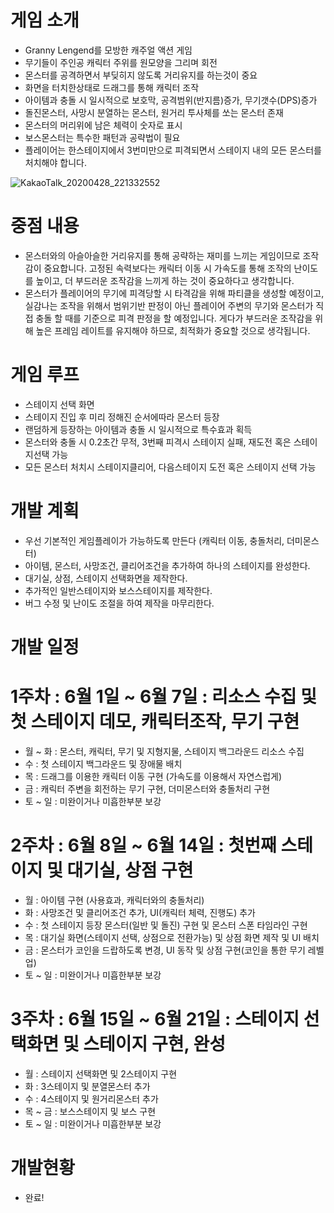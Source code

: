 ﻿# 게임 소개
- Granny Lengend를 모방한 캐주얼 액션 게임
- 무기들이 주인공 캐릭터 주위를 원모양을 그리며 회전
- 몬스터를 공격하면서 부딪히지 않도록 거리유지를 하는것이 중요
- 화면을 터치한상태로 드래그를 통해 캐릭터 조작
- 아이템과 충돌 시 일시적으로 보호막, 공격범위(반지름)증가, 무기갯수(DPS)증가
- 돌진몬스터, 사망시 분열하는 몬스터, 원거리 투사체를 쏘는 몬스터 존재
- 몬스터의 머리위에 남은 체력이 숫자로 표시
- 보스몬스터는 특수한 패턴과 공략법이 필요
- 플레이어는 한스테이지에서 3번미만으로 피격되면서 스테이지 내의 모든 몬스터를 처치해야 합니다.

![KakaoTalk_20200428_221332552](https://user-images.githubusercontent.com/42829874/80494753-fddbc580-89a1-11ea-9eff-e1521c1cc36d.jpg)


# 중점 내용
- 몬스터와의 아슬아슬한 거리유지를 통해 공략하는 재미를 느끼는 게임이므로 조작감이 중요합니다. 고정된 속력보다는 캐릭터 이동 시 가속도를 통해 조작의 난이도를 높이고, 더 부드러운 조작감을 느끼게 하는 것이 중요하다고 생각합니다.
- 몬스터가 플레이어의 무기에 피격당할 시 타격감을 위해 파티클을 생성할 예정이고, 실감나는 조작을 위해서 범위기반 판정이 아닌 플레이어 주변의 무기와 몬스터가 직접 충돌 할 때를 기준으로 피격 판정을 할 예정입니다. 게다가 부드러운 조작감을 위해 높은 프레임 레이트를 유지해야 하므로, 최적화가 중요할 것으로 생각됩니다.

# 게임 루프
- 스테이지 선택 화면
- 스테이지 진입 후 미리 정해진 순서에따라 몬스터 등장
- 랜덤하게 등장하는 아이템과 충돌 시 일시적으로 특수효과 획득
- 몬스터와 충돌 시 0.2초간 무적, 3번째 피격시 스테이지 실패, 재도전 혹은 스테이지선택 가능
- 모든 몬스터 처치시 스테이지클리어, 다음스테이지 도전 혹은 스테이지 선택 가능


# 개발 계획
- 우선 기본적인 게임플레이가 가능하도록 만든다 (캐릭터 이동, 충돌처리, 더미몬스터)
- 아이템, 몬스터, 사망조건, 클리어조건을 추가하여 하나의 스테이지를 완성한다.
- 대기실, 상점, 스테이지 선택화면을 제작한다.
- 추가적인 일반스테이지와 보스스테이지를 제작한다.
- 버그 수정 및 난이도 조절을 하여 제작을 마무리한다.

# 개발 일정

# 1주차 : 6월 1일 ~ 6월 7일 : 리소스 수집 및 첫 스테이지 데모, 캐릭터조작, 무기 구현
- 월 ~ 화 : 몬스터, 캐릭터, 무기 및 지형지물, 스테이지 백그라운드 리소스 수집
- 수 : 첫 스테이지 백그라운드 및 장애물 배치
- 목 : 드래그를 이용한 캐릭터 이동 구현 (가속도를 이용해서 자연스럽게)
- 금 : 캐릭터 주변을 회전하는 무기 구현, 더미몬스터와 충돌처리 구현
- 토 ~ 일 : 미완이거나 미흡한부분 보강

# 2주차 : 6월 8일 ~ 6월 14일 : 첫번째 스테이지 및 대기실, 상점 구현
- 월 : 아이템 구현 (사용효과, 캐릭터와의 충돌처리)
- 화 : 사망조건 및 클리어조건 추가, UI(캐릭터 체력, 진행도) 추가
- 수 : 첫 스테이지 등장 몬스터(일반 및 돌진) 구현 및 몬스터 스폰 타임라인 구현
- 목 : 대기실 화면(스테이지 선택, 상점으로 전환가능) 및 상점 화면 제작 및 UI 배치
- 금 : 몬스터가 코인을 드랍하도록 변경, UI 동작 및 상점 구현(코인을 통한 무기 레벨업)
- 토 ~ 일 : 미완이거나 미흡한부분 보강

# 3주차 : 6월 15일 ~ 6월 21일 : 스테이지 선택화면 및 스테이지 구현, 완성
- 월 : 스테이지 선택화면 및 2스테이지 구현
- 화 : 3스테이지 및 분열몬스터 추가
- 수 : 4스테이지 및 원거리몬스터 추가
- 목 ~ 금 : 보스스테이지 및 보스 구현
- 토 ~ 일 : 미완이거나 미흡한부분 보강

# 개발현황
- 완료!
